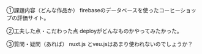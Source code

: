 ①課題内容（どんな作品か）
firebaseのデータベースを使ったコーヒーショップの評価サイト。

②工夫した点・こだわった点
deployがどんなものかやってみたかった。


③質問・疑問（あれば）
nuxt.js とveu.jsはあまり使われないのでしょうか？
